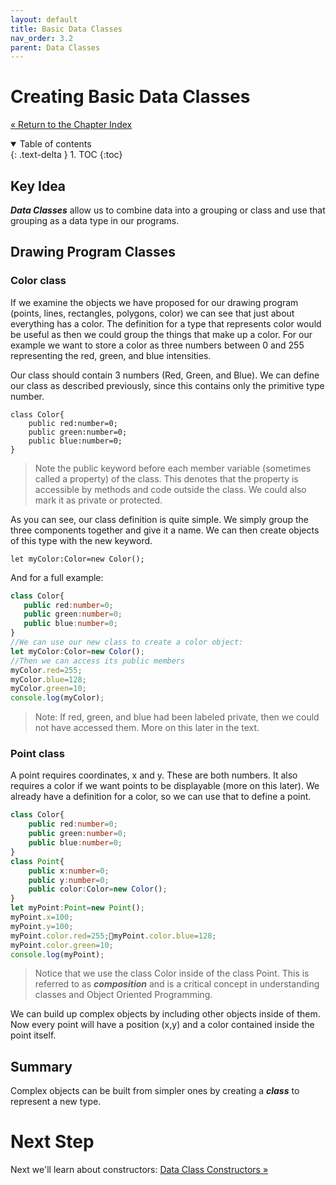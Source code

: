 ```yaml
---
layout: default
title: Basic Data Classes
nav_order: 3.2
parent: Data Classes
---
```


# Creating Basic Data Classes
[&laquo; Return to the Chapter Index](index.md)

<details open markdown="block">
  <summary>
    Table of contents
  </summary>
  {: .text-delta }
1. TOC
{:toc}
</details>

## Key Idea
***Data Classes*** allow us to combine data into a grouping or class and use that grouping as a data type in our programs.

## Drawing Program Classes
### Color class
If we examine the objects we have proposed for our drawing program (points, lines, rectangles, polygons, color) we can see that just about everything has a color.  The definition for a type that represents color would be useful as then we could group the things that make up a color.  For our example we want to store a color as three numbers between 0 and 255 representing the red, green, and blue intensities.  

Our class should contain 3 numbers (Red, Green, and Blue).  We can define our class as described previously, since this contains only the primitive type number.
```
class Color{
	public red:number=0;
	public green:number=0;
	public blue:number=0;
}
```
> Note the public keyword before each member variable (sometimes called a property) of the class.  This denotes that the property is accessible by methods and code outside the class.  We could also mark it as private or protected.

As you can see, our class definition is quite simple.  We simply group the three components together and give it a name.  We can then create objects of this type with the new keyword.

```
let myColor:Color=new Color();
```
And for a full example:
```typescript
class Color{
   public red:number=0;
   public green:number=0;
   public blue:number=0;
}
//We can use our new class to create a color object:
let myColor:Color=new Color();
//Then we can access its public members
myColor.red=255;
myColor.blue=128;
myColor.green=10;
console.log(myColor);
```
> Note: If red, green, and blue had been labeled private, then we could not have accessed them.  More on this later in the text.

### Point class
A point requires coordinates, x and y.  These are both numbers.  It also requires a color if we want points to be displayable (more on this later).  We already have a definition for a color, so we can use that to define a point.
```typescript
class Color{
	public red:number=0;
	public green:number=0;
	public blue:number=0;
}
class Point{
	public x:number=0;
	public y:number=0;
	public color:Color=new Color();
}
let myPoint:Point=new Point();
myPoint.x=100;
myPoint.y=100;
myPoint.color.red=255;myPoint.color.blue=128;
myPoint.color.green=10;
console.log(myPoint);
```
> Notice that we use the class Color inside of the class Point.  This is referred to as ***composition*** and is a critical concept in understanding classes and Object Oriented Programming.

We can build up complex objects by including other objects inside of them.  Now every point will have a position (x,y) and a color contained inside the point itself.


## Summary
Complex objects can be built from simpler ones by creating a ***class*** to represent a new type.

# Next Step

Next we'll learn about constructors: [Data Class Constructors &raquo;](constructors.md)